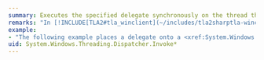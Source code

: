```yaml
---
summary: Executes the specified delegate synchronously on the thread the <xref href="System.Windows.Threading.Dispatcher"></xref> is associated with.
remarks: "In [!INCLUDE[TLA2#tla_winclient](~/includes/tla2sharptla-winclient-md.md)], only the thread that created a <xref:System.Windows.Threading.DispatcherObject> may access that object.  For example, a background thread that is spun off from the main UI thread cannot update the contents of a <xref:System.Windows.Controls.Button> that was created on the UI thread.  In order for the background thread to access the Content property of the <xref:System.Windows.Controls.Button>, the background thread must delegate the work to the <xref:System.Windows.Threading.Dispatcher> associated with the UI thread.  This is accomplished by using either <xref:System.Windows.Threading.Dispatcher.Invoke%2A> or <xref:System.Windows.Threading.Dispatcher.BeginInvoke%2A>.  <xref:System.Windows.Threading.Dispatcher.Invoke%2A> is synchronous and <xref:System.Windows.Threading.Dispatcher.BeginInvoke%2A> is asynchronous.  The operation is added to the event queue of the <xref:System.Windows.Threading.Dispatcher> at the specified <xref:System.Windows.Threading.DispatcherPriority>.  \n  \n <xref:System.Windows.Threading.Dispatcher.Invoke%2A> is a synchronous operation; therefore, control will not return to the calling object until after the callback returns."
example:
- "The following example places a delegate onto a <xref:System.Windows.Threading.Dispatcher> at <xref:System.Windows.Threading.DispatcherPriority.Normal> using <xref:System.Windows.Threading.Dispatcher.Invoke%2A>.  \n  \n [!code-csharp[invalidaterequerywithsystemtimer#SystemTimerDispatcherInvoke](~/samples/snippets/csharp/VS_Snippets_Wpf/InvalidateRequeryWithSystemTimer/CSharp/Window1.xaml.cs#systemtimerdispatcherinvoke)]\n [!code-vb[invalidaterequerywithsystemtimer#SystemTimerDispatcherInvoke](~/samples/snippets/visualbasic/VS_Snippets_Wpf/InvalidateRequeryWithSystemTimer/visualbasic/window1.xaml.vb#systemtimerdispatcherinvoke)]"
uid: System.Windows.Threading.Dispatcher.Invoke*
---
```

